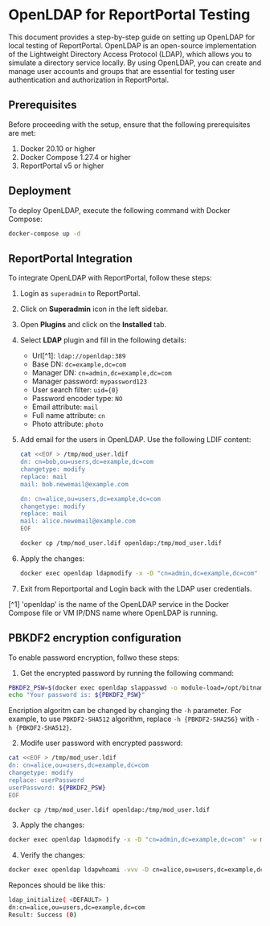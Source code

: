 # OpenLDAP for ReportPortal Testing

This document provides a step-by-step guide on setting up OpenLDAP for local testing of ReportPortal. OpenLDAP is an open-source implementation of the Lightweight Directory Access Protocol (LDAP), which allows you to simulate a directory service locally. By using OpenLDAP, you can create and manage user accounts and groups that are essential for testing user authentication and authorization in ReportPortal.

## Prerequisites

Before proceeding with the setup, ensure that the following prerequisites are met:

1. Docker 20.10 or higher
2. Docker Compose 1.27.4 or higher
3. ReportPortal v5 or higher

## Deployment

To deploy OpenLDAP, execute the following command with Docker Compose:

```bash
docker-compose up -d
```

## ReportPortal Integration

To integrate OpenLDAP with ReportPortal, follow these steps:

1. Login as `superadmin` to ReportPortal.
2. Click on **Superadmin** icon in the left sidebar.
3. Open **Plugins** and click on the **Installed** tab.
4. Select **LDAP** plugin and fill in the following details:
   - Url[^1]: `ldap://openldap:389`
   - Base DN: `dc=example,dc=com`
   - Manager DN: `cn=admin,dc=example,dc=com`
   - Manager password: `mypassword123`
   - User search filter: `uid={0}`
   - Password encoder type: `NO`
   - Email attribute: `mail`
   - Full name attribute: `cn`
   - Photo attribute: `photo`
5. Add email for the users in OpenLDAP. Use the following LDIF content:

   ```bash
   cat <<EOF > /tmp/mod_user.ldif
   dn: cn=bob,ou=users,dc=example,dc=com
   changetype: modify
   replace: mail
   mail: bob.newemail@example.com

   dn: cn=alice,ou=users,dc=example,dc=com
   changetype: modify
   replace: mail
   mail: alice.newemail@example.com
   EOF

   docker cp /tmp/mod_user.ldif openldap:/tmp/mod_user.ldif
   ```

6. Apply the changes:

   ```bash
   docker exec openldap ldapmodify -x -D "cn=admin,dc=example,dc=com" -w mypassword123 -H ldap://localhost -f /tmp/mod_user.ldif
   ```

7. Exit from Reportportal and Login back with the LDAP user credentials.

[^1] 'openldap' is the name of the OpenLDAP service in the Docker Compose file or VM IP/DNS name where OpenLDAP is running.

## PBKDF2 encryption configuration

To enable password encryption, follwo these steps:

1. Get the encrypted password by running the following command:

```bash
PBKDF2_PSW=$(docker exec openldap slappasswd -o module-load=/opt/bitnami/openldap/libexec/openldap/pw-pbkdf2.so -h {PBKDF2-SHA256} -s "mypassword")
echo "Your password is: ${PBKDF2_PSW}"
```

Encription algoritm can be changed by changing the `-h` parameter. For example, to use `PBKDF2-SHA512` algorithm, replace `-h {PBKDF2-SHA256}` with `-h {PBKDF2-SHA512}`.

2. Modife user password with encrypted password:

```bash
cat <<EOF > /tmp/mod_user.ldif
dn: cn=alice,ou=users,dc=example,dc=com
changetype: modify
replace: userPassword
userPassword: ${PBKDF2_PSW}
EOF

docker cp /tmp/mod_user.ldif openldap:/tmp/mod_user.ldif
```

3. Apply the changes:

```bash
docker exec openldap ldapmodify -x -D "cn=admin,dc=example,dc=com" -w mypassword123 -H ldap://localhost -f /tmp/mod_user.ldif
```

4. Verify the changes:

```bash
docker exec openldap ldapwhoami -vvv -D cn=alice,ou=users,dc=example,dc=com -x -w 'mypassword'
```

Reponces should be like this:

```bash
ldap_initialize( <DEFAULT> )
dn:cn=alice,ou=users,dc=example,dc=com
Result: Success (0)
```